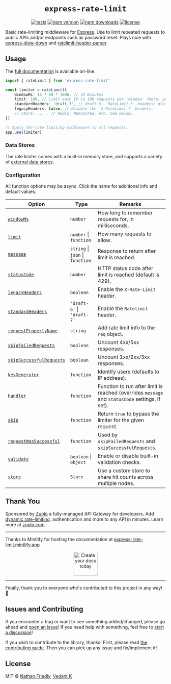 <h1 align="center"> <code>express-rate-limit</code> </h1>

<div align="center">

[![tests](https://img.shields.io/github/actions/workflow/status/express-rate-limit/express-rate-limit/ci.yaml)](https://github.com/express-rate-limit/express-rate-limit/actions/workflows/ci.yaml)
[![npm version](https://img.shields.io/npm/v/express-rate-limit.svg)](https://npmjs.org/package/express-rate-limit 'View this project on NPM')
[![npm downloads](https://img.shields.io/npm/dm/express-rate-limit)](https://www.npmjs.com/package/express-rate-limit)
[![license](https://img.shields.io/npm/l/express-rate-limit)](license.md)

</div>

Basic rate-limiting middleware for [Express](http://expressjs.com/). Use to
limit repeated requests to public APIs and/or endpoints such as password reset.
Plays nice with
[express-slow-down](https://www.npmjs.com/package/express-slow-down) and
[ratelimit-header-parser](https://www.npmjs.com/package/ratelimit-header-parser).

## Usage

The [full documentation](https://express-rate-limit.mintlify.app/overview) is
available on-line.

```ts
import { rateLimit } from 'express-rate-limit'

const limiter = rateLimit({
	windowMs: 15 * 60 * 1000, // 15 minutes
	limit: 100, // Limit each IP to 100 requests per `window` (here, per 15 minutes).
	standardHeaders: 'draft-7', // draft-6: `RateLimit-*` headers; draft-7: combined `RateLimit` header
	legacyHeaders: false, // Disable the `X-RateLimit-*` headers.
	// store: ... , // Redis, Memcached, etc. See below.
})

// Apply the rate limiting middleware to all requests.
app.use(limiter)
```

### Data Stores

The rate limiter comes with a built-in memory store, and supports a variety of
[external data stores](https://express-rate-limit.mintlify.app/reference/stores).

### Configuration

All function options may be async. Click the name for additional info and
default values.

| Option                                                                                                             | Type                             | Remarks                                                                                         |
| ------------------------------------------------------------------------------------------------------------------ | -------------------------------- | ----------------------------------------------------------------------------------------------- |
| [`windowMs`](https://express-rate-limit.mintlify.app/reference/configuration#windowms)                             | `number`                         | How long to remember requests for, in milliseconds.                                             |
| [`limit`](https://express-rate-limit.mintlify.app/reference/configuration#limit)                                   | `number` \| `function`           | How many requests to allow.                                                                     |
| [`message`](https://express-rate-limit.mintlify.app/reference/configuration#message)                               | `string` \| `json` \| `function` | Response to return after limit is reached.                                                      |
| [`statusCode`](https://express-rate-limit.mintlify.app/reference/configuration#statuscode)                         | `number`                         | HTTP status code after limit is reached (default is 429).                                       |
| [`legacyHeaders`](https://express-rate-limit.mintlify.app/reference/configuration#legacyheaders)                   | `boolean`                        | Enable the `X-Rate-Limit` header.                                                               |
| [`standardHeaders`](https://express-rate-limit.mintlify.app/reference/configuration#standardheaders)               | `'draft-6'` \| `'draft-7'`       | Enable the `Ratelimit` header.                                                                  |
| [`requestPropertyName`](https://express-rate-limit.mintlify.app/reference/configuration#requestpropertyname)       | `string`                         | Add rate limit info to the `req` object.                                                        |
| [`skipFailedRequests`](https://express-rate-limit.mintlify.app/reference/configuration#skipfailedrequests)         | `boolean`                        | Uncount 4xx/5xx responses.                                                                      |
| [`skipSuccessfulRequests`](https://express-rate-limit.mintlify.app/reference/configuration#skipsuccessfulrequests) | `boolean`                        | Uncount 1xx/2xx/3xx responses.                                                                  |
| [`keyGenerator`](https://express-rate-limit.mintlify.app/reference/configuration#keygenerator)                     | `function`                       | Identify users (defaults to IP address).                                                        |
| [`handler`](https://express-rate-limit.mintlify.app/reference/configuration#handler)                               | `function`                       | Function to run after limit is reached (overrides `message` and `statusCode` settings, if set). |
| [`skip`](https://express-rate-limit.mintlify.app/reference/configuration#skip)                                     | `function`                       | Return `true` to bypass the limiter for the given request.                                      |
| [`requestWasSuccessful`](https://express-rate-limit.mintlify.app/reference/configuration#requestwassuccessful)     | `function`                       | Used by `skipFailedRequests` and `skipSuccessfulRequests`.                                      |
| [`validate`](https://express-rate-limit.mintlify.app/reference/configuration#validate)                             | `boolean` \| `object`            | Enable or disable built-in validation checks.                                                   |
| [`store`](https://express-rate-limit.mintlify.app/reference/configuration#store)                                   | `Store`                          | Use a custom store to share hit counts across multiple nodes.                                   |

## Thank You

Sponsored by [Zuplo](https://zuplo.link/express-rate-limit) a fully-managed API
Gateway for developers. Add
[dynamic rate-limiting](https://zuplo.link/dynamic-rate-limiting),
authentication and more to any API in minutes. Learn more at
[zuplo.com](https://zuplo.link/express-rate-limit)

---

Thanks to Mintlify for hosting the documentation at
[express-rate-limit.mintlify.app](https://express-rate-limit.mintlify.app)

<p align="center">
	<a href="https://mintlify.com/?utm_campaign=devmark&utm_medium=readme&utm_source=express-rate-limit">
		<img height="75" src="https://devmark-public-assets.s3.us-west-2.amazonaws.com/sponsorships/mintlify.svg" alt="Create your docs today">
	</a>
</p>

---

Finally, thank you to everyone who's contributed to this project in any way! 🫶

## Issues and Contributing

If you encounter a bug or want to see something added/changed, please go ahead
and
[open an issue](https://github.com/express-rate-limit/express-rate-limit/issues/new)!
If you need help with something, feel free to
[start a discussion](https://github.com/express-rate-limit/express-rate-limit/discussions/new)!

If you wish to contribute to the library, thanks! First, please read
[the contributing guide](https://express-rate-limit.mintlify.app/docs/guides/contributing.mdx).
Then you can pick up any issue and fix/implement it!

## License

MIT © [Nathan Friedly](http://nfriedly.com/),
[Vedant K](https://github.com/gamemaker1)
